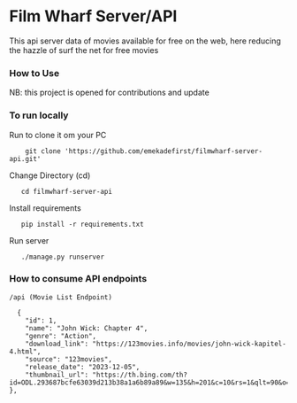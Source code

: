 <h1>Film Wharf Server/API</h1>

  This api server data of movies available for free on the web, here reducing the hazzle of surf the net for free movies
  <h3>How to Use</h3>
   <p>NB: this project is opened for contributions and update</p>

   <h3>To run locally</h3>
   Run to clone it om your PC
   
        git clone 'https://github.com/emekadefirst/filmwharf-server-api.git'
    
    
 <p>Change Directory (cd)</p>    

       cd filmwharf-server-api

 <p>Install requirements</p>

       pip install -r requirements.txt

 <p>Run server</p>

       ./manage.py runserver

 <h3>How to consume API endpoints</h3>

    /api (Movie List Endpoint)

      {
        "id": 1,
        "name": "John Wick: Chapter 4",
        "genre": "Action",
        "download_link": "https://123movies.info/movies/john-wick-kapitel-4.html",
        "source": "123movies",
        "release_date": "2023-12-05",
        "thumbnail_url": "https://th.bing.com/th?id=ODL.293687bcfe63039d213b38a1a6b89a89&w=135&h=201&c=10&rs=1&qlt=90&o=6&pid=13.1"
    },
    
   
      
